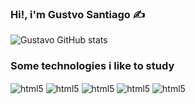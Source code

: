 ### Hi!, i'm Gustvo Santiago ✍️

![Gustavo GitHub stats](https://github-readme-stats.vercel.app/api?username=gustavo&show_icons=true&theme=transparent)


### Some technologies i like to study
<div>
<img align = "center" src ="https://img.shields.io/badge/.NET-5C2D91?style=for-the-badge&logo=.net&logoColor=white" alt = "html5">
<img align = "center" src ="https://img.shields.io/badge/C%23-239120?style=for-the-badge&logo=c-sharp&logoColor=white" alt = "html5">
<img align = "center" src ="https://img.shields.io/badge/Git-E34F26?style=for-the-badge&logo=git&logoColor=white" alt = "html5">
<img align = "center" src ="https://img.shields.io/badge/MariaDB-01529E?style=for-the-badge&logo=mariadb&logoColor=white" alt = "html5">
<img align = "center" src ="https://img.shields.io/badge/MySQL-00000F?style=for-the-badge&logo=mysql&logoColor=white" alt = "html5"> 
</div>


	
 
 
